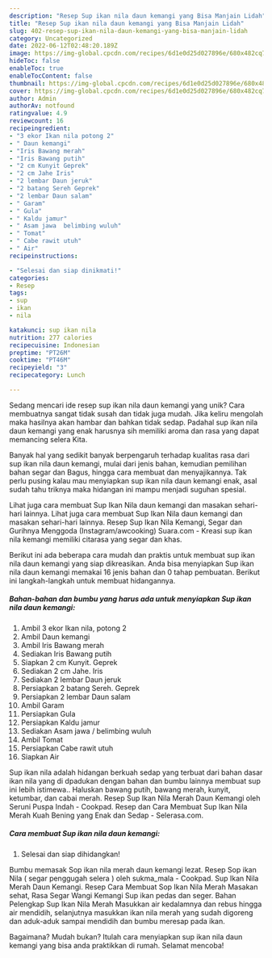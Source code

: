 ```yaml
---
description: "Resep Sup ikan nila daun kemangi yang Bisa Manjain Lidah"
title: "Resep Sup ikan nila daun kemangi yang Bisa Manjain Lidah"
slug: 402-resep-sup-ikan-nila-daun-kemangi-yang-bisa-manjain-lidah
category: Uncategorized
date: 2022-06-12T02:48:20.189Z
image: https://img-global.cpcdn.com/recipes/6d1e0d25d027896e/680x482cq70/sup-ikan-nila-daun-kemangi-foto-resep-utama.jpg
hideToc: false
enableToc: true
enableTocContent: false
thumbnail: https://img-global.cpcdn.com/recipes/6d1e0d25d027896e/680x482cq70/sup-ikan-nila-daun-kemangi-foto-resep-utama.jpg
cover: https://img-global.cpcdn.com/recipes/6d1e0d25d027896e/680x482cq70/sup-ikan-nila-daun-kemangi-foto-resep-utama.jpg
author: Admin
authorAv: notfound
ratingvalue: 4.9
reviewcount: 16
recipeingredient:
- "3 ekor Ikan nila potong 2"
- " Daun kemangi"
- "Iris Bawang merah"
- "Iris Bawang putih"
- "2 cm Kunyit Geprek"
- "2 cm Jahe Iris"
- "2 lembar Daun jeruk"
- "2 batang Sereh Geprek"
- "2 lembar Daun salam"
- " Garam"
- " Gula"
- " Kaldu jamur"
- " Asam jawa  belimbing wuluh"
- " Tomat"
- " Cabe rawit utuh"
- " Air"
recipeinstructions:

- "Selesai dan siap dinikmati!"
categories:
- Resep
tags:
- sup
- ikan
- nila

katakunci: sup ikan nila 
nutrition: 277 calories
recipecuisine: Indonesian
preptime: "PT26M"
cooktime: "PT46M"
recipeyield: "3"
recipecategory: Lunch

---
```





Sedang mencari ide resep sup ikan nila daun kemangi yang unik? Cara membuatnya sangat tidak susah dan tidak juga mudah. Jika keliru mengolah maka hasilnya akan hambar dan bahkan tidak sedap. Padahal sup ikan nila daun kemangi yang enak harusnya sih memiliki aroma dan rasa yang dapat memancing selera Kita.





Banyak hal yang sedikit banyak berpengaruh terhadap kualitas rasa dari sup ikan nila daun kemangi, mulai dari jenis bahan, kemudian pemilihan bahan segar dan Bagus, hingga cara membuat dan menyajikannya. Tak perlu pusing kalau mau menyiapkan sup ikan nila daun kemangi enak,      asal sudah tahu triknya maka hidangan ini mampu menjadi suguhan spesial.














Lihat juga cara membuat Sup Ikan Nila daun kemangi dan masakan sehari-hari lainnya. Lihat juga cara membuat Sup Ikan Nila daun kemangi dan masakan sehari-hari lainnya. Resep Sup Ikan Nila Kemangi, Segar dan Gurihnya Menggoda (Instagram/awcooking) Suara.com - Kreasi sup ikan nila kemangi memiliki citarasa yang segar dan khas.






Berikut ini ada beberapa cara mudah dan praktis untuk membuat sup ikan nila daun kemangi yang siap dikreasikan. Anda bisa menyiapkan Sup ikan nila daun kemangi memakai 16 jenis bahan dan 0 tahap pembuatan. Berikut ini langkah-langkah untuk membuat hidangannya.

<!--inarticleads1-->

##### Bahan-bahan dan bumbu yang harus ada untuk menyiapkan Sup ikan nila daun kemangi:

1. Ambil 3 ekor Ikan nila, potong 2
1. Ambil  Daun kemangi
1. Ambil Iris Bawang merah
1. Sediakan Iris Bawang putih
1. Siapkan 2 cm Kunyit. Geprek
1. Sediakan 2 cm Jahe. Iris
1. Sediakan 2 lembar Daun jeruk
1. Persiapkan 2 batang Sereh. Geprek
1. Persiapkan 2 lembar Daun salam
1. Ambil  Garam
1. Persiapkan  Gula
1. Persiapkan  Kaldu jamur
1. Sediakan  Asam jawa / belimbing wuluh
1. Ambil  Tomat
1. Persiapkan  Cabe rawit utuh
1. Siapkan  Air


Sup ikan nila adalah hidangan berkuah sedap yang terbuat dari bahan dasar ikan nila yang di dpadukan dengan bahan dan bumbu lainnya membuat sup ini lebih istimewa.. Haluskan bawang putih, bawang merah, kunyit, ketumbar, dan cabai merah. Resep Sup Ikan Nila Merah Daun Kemangi oleh Seruni Puspa Indah - Cookpad. Resep dan Cara Membuat Sup Ikan Nila Merah Kuah Bening yang Enak dan Sedap - Selerasa.com. 

<!--inarticleads2-->

##### Cara membuat Sup ikan nila daun kemangi:


1. Selesai dan siap dihidangkan!

Bumbu memasak Sop ikan nila merah daun kemangi lezat. Resep Sop ikan Nila ( segar penggugah selera ) oleh sukma_mala - Cookpad. Sup Ikan Nila Merah Daun Kemangi. Resep Cara Membuat Sop Ikan Nila Merah Masakan sehat, Rasa Segar Wangi Kemangi Sup ikan pedas dan seger. Bahan Pelengkap Sup Ikan Nila Merah Masukkan air kedalamnya dan rebus hingga air mendidih, selanjutnya masukkan ikan nila merah yang sudah digoreng dan aduk-aduk sampai mendidih dan bumbu meresap pada ikan. 

Bagaimana? Mudah bukan? Itulah cara menyiapkan sup ikan nila daun kemangi yang bisa anda praktikkan di rumah. Selamat mencoba!
